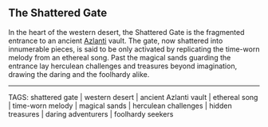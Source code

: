 ## The Shattered Gate

In the heart of the western desert, the Shattered Gate is the fragmented entrance to an ancient [Azlanti](Azlanti.md) vault. The gate, now shattered into innumerable pieces, is said to be only activated by replicating the time-worn melody from an ethereal song. Past the magical sands guarding the entrance lay herculean challenges and treasures beyond imagination, drawing the daring and the foolhardy alike.


---
TAGS: shattered gate | western desert | ancient Azlanti vault | ethereal song | time-worn melody | magical sands | herculean challenges | hidden treasures | daring adventurers | foolhardy seekers

